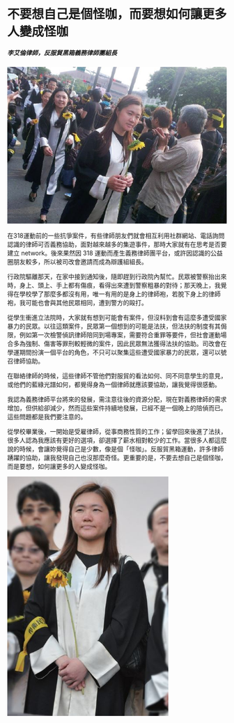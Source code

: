 # 不要想自己是個怪咖，而要想如何讓更多人變成怪咖

##### 李艾倫律師，反服貿黑箱義務律師團組長

![顧立雄](images/18.jpg)

在318運動前的一些抗爭案件，有些律師朋友們就會相互利用社群網站、電話詢問認識的律師可否義務協助，面對越來越多的集遊事件，那時大家就有在思考是否要建立 network。後來果然因 318 運動而產生義務律師團平台，或許因認識的公益圈朋友較多，所以被司改會邀請而成為辯護組組長。

行政院驅離那天，在家中接到通知後，隨即趕到行政院內幫忙。民眾被警察抬出來時，身上、頭上、手上都有傷痕，看得出來遭到警察粗暴的對待；那天晚上，我覺得在學校學了那麼多都沒有用，唯一有用的是身上的律師袍，若脫下身上的律師袍，我可能也會與其他民眾相同，遭到警方的毆打。

從學生衝進立法院時，大家就有想到可能會有案件，但沒料到會有這麼多遭受國家暴力的民眾。以往這類案件，民眾第一個想到的可能是法扶，但法扶的制度有其侷限，例如第一次檢警偵訊律師陪同到場專案，需要符合重罪等要件，但社會運動場合多為強制、傷害等罪刑較輕微的案件，因此民眾無法獲得法扶的協助。司改會在學運期間扮演一個平台的角色，不只可以聚集這些遭受國家暴力的民眾，還可以號召律師協助。

在聯絡律師的時候，這些律師不管他們對服貿的看法如何、同不同意學生的意見，或他們的藍綠光譜如何，都覺得身為一個律師就應該要協助，讓我覺得很感動。

我認為義務律師平台將來的發展，需注意往後的資源分配，現在對義務律師的需求增加，但供給卻減少，然而這些案件持續地發展，已經不是一個晚上的陪偵而已。這些問題都是我們要注意的。

從學校畢業後，一開始是受雇律師，從事商務性質的工作；留學回來後進了法扶，很多人認為我應該有更好的選項，卻選擇了薪水相對較少的工作。當很多人都這麼說的時候，會讓妳覺得自己是少數，像是個「怪咖」。反服貿黑箱運動，許多律師踴躍的協助，讓我發現自己也沒那麼奇怪。更重要的是，不要去想自己是個怪咖，而是要想，如何讓更多的人變成怪咖。

![顧立雄](images/19.jpg)

